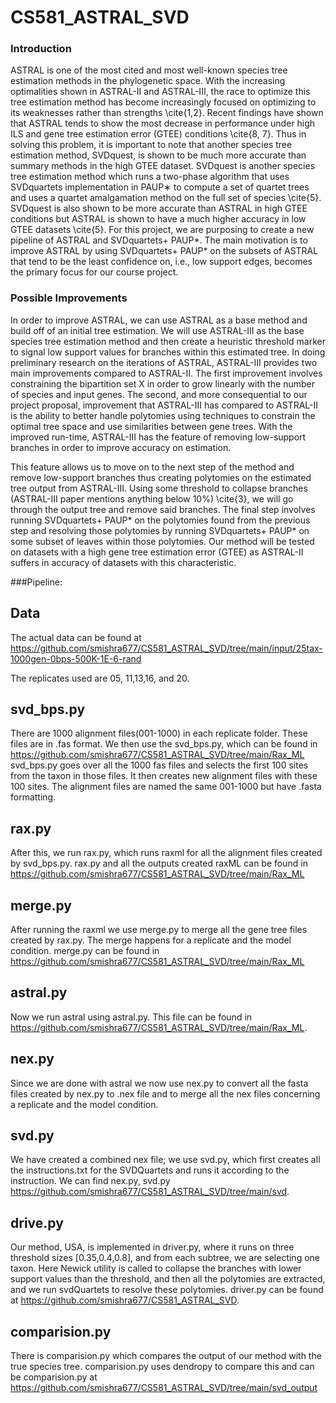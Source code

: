 # CS581_ASTRAL_SVD



### Introduction

ASTRAL is one of the most cited and most well-known species tree estimation methods in the phylogenetic space. With the increasing optimalities shown in ASTRAL-II and ASTRAL-III, the
race to optimize this tree estimation method has become increasingly focused on optimizing to
its weaknesses rather than strengths \cite{1,2}. Recent findings have shown that ASTRAL tends to show
the most decrease in performance under high ILS and gene tree estimation error (GTEE)
conditions \cite{8, 7}. Thus in solving this problem, it is important to note that another species tree estimation method, SVDquest, is shown to be much more accurate than summary methods in
the high GTEE dataset. SVDquest is another species tree estimation method which runs a
two-phase algorithm that uses SVDquartets implementation in PAUP∗ to compute a set of
quartet trees and uses a quartet amalgamation method on the full set of species \cite{5}. SVDquest
is also shown to be more accurate than ASTRAL in high GTEE conditions but ASTRAL is shown to
have a much higher accuracy in low GTEE datasets \cite{5}.
For this project, we are purposing to create a new pipeline of ASTRAL and SVDquartets+ PAUP*. The main motivation is
to improve ASTRAL by using SVDquartets+ PAUP* on the subsets of ASTRAL that tend to be the least
confidence on, i.e., low support edges, becomes the primary focus for our course project.


### Possible Improvements

In order to improve ASTRAL, we can use ASTRAL as a base method and build off of an initial
tree estimation. We will use ASTRAL-III as the base species tree estimation method and then
create a heuristic threshold marker to signal low support values for branches within this
estimated tree. In doing preliminary research on the iterations of ASTRAL, ASTRAL-III provides
two main improvements compared to ASTRAL-II. The first improvement involves constraining
the bipartition set X in order to grow linearly with the number of species and input genes. The
second, and more consequential to our project proposal, improvement that ASTRAL-III has
compared to ASTRAL-II is the ability to better handle polytomies using techniques to constrain
the optimal tree space and use similarities between gene trees. With the improved run-time,
ASTRAL-III has the feature of removing low-support branches in order to improve accuracy on
estimation.

This feature allows us to move on to the next step of the method and remove low-support
branches thus creating polytomies on the estimated tree output from ASTRAL-III. Using some
threshold to collapse branches (ASTRAL-III paper mentions anything below 10\%) \cite{3}, we will go
through the output tree and remove said branches. The final step involves running SVDquartets+ PAUP* on
the polytomies found from the previous step and resolving those polytomies by running
SVDquartets+ PAUP* on some subset of leaves within those polytomies. Our method will be tested on
datasets with a high gene tree estimation error (GTEE) as ASTRAL-II suffers in accuracy of
datasets with this characteristic.

###Pipeline:

## Data

The actual data can be found at 
https://github.com/smishra677/CS581_ASTRAL_SVD/tree/main/input/25tax-1000gen-0bps-500K-1E-6-rand

The replicates used are 05, 11,13,16, and 20.

## svd_bps.py
There are 1000 alignment files(001-1000) in each replicate folder. These files are in .fas format. We then use the svd_bps.py, which can be found in 
https://github.com/smishra677/CS581_ASTRAL_SVD/tree/main/Rax_ML
svd_bps.py goes over all the 1000 fas files and selects the first 100 sites from the taxon in those files. 
It then creates new alignment files with these 100 sites. The alignment files are named the same 001-1000 but have .fasta formatting.

## rax.py
After this, we run rax.py, which runs raxml for all the alignment files created by svd_bps.py.
rax.py and all the outputs created raxML can be found in  https://github.com/smishra677/CS581_ASTRAL_SVD/tree/main/Rax_ML


## merge.py
After running the raxml we use merge.py to merge all the gene tree files created by rax.py.  The merge happens for a replicate and the model condition.
merge.py can be found in https://github.com/smishra677/CS581_ASTRAL_SVD/tree/main/Rax_ML


## astral.py
Now we run astral using astral.py.  This file can be found in https://github.com/smishra677/CS581_ASTRAL_SVD/tree/main/Rax_ML.


## nex.py
Since we are done with astral we now use nex.py to convert all the fasta files created by nex.py to .nex file and to merge all the nex files concerning a replicate and the model condition. 

## svd.py
We have created a combined nex file; we use svd.py, which first creates all the instructions.txt for the SVDQuartets and runs it according to the instruction. We can find nex.py, svd.py https://github.com/smishra677/CS581_ASTRAL_SVD/tree/main/svd.

## drive.py
Our method, USA, is implemented in driver.py, where it runs on three threshold sizes [0.35,0.4,0.8], and from each subtree, we are selecting one taxon.  Here Newick utility is called to collapse the branches with lower support values than the threshold, and then all the polytomies are extracted, and we run svdQuartets to resolve these polytomies.
driver.py can be found at https://github.com/smishra677/CS581_ASTRAL_SVD.





## comparision.py
There is comparision.py which compares the output of our method with the true species tree. 
comparision.py uses dendropy to compare this and can be comparision.py at https://github.com/smishra677/CS581_ASTRAL_SVD/tree/main/svd_output  








